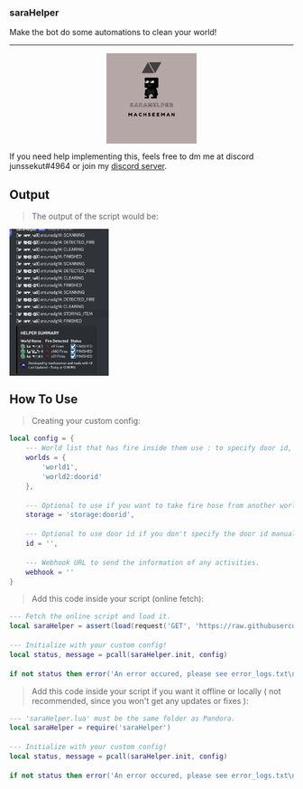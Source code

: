### saraHelper

Make the bot do some automations to clean your world!

---

<p align = 'center'> <img src = 'img/saraHelper.png' alt = 'saraHelper' width = '160' height = '160' title = 'saraHelper' style = 'display: block; margin 0 auto' /> </p>

If you need help implementing this, feels free to dm me at discord junssekut#4964 or join my [discord server](https://dsc.gg/machseeman).

## Output
> The output of the script would be:

<img src = 'img/output.png' alt = 'Output' width = '35%' height = '35%' title = 'Output' style = 'display:block; margin 0' />

## How To Use

> Creating your custom config:
```lua
local config = {
    --- World list that has fire inside them use : to specify door id, example: world:doorid.
    worlds = {
        'world1',
        'world2:doorid'
    },

    --- Optional to use if you want to take fire hose from another world.
    storage = 'storage:doorid',

    --- Optional to use door id if you don't specify the door id manually per worlds.
    id = '',

    --- Webhook URL to send the information of any activities.
    webhook = ''
}
```

> Add this code inside your script (online fetch):
```lua
--- Fetch the online script and load it.
local saraHelper = assert(load(request('GET', 'https://raw.githubusercontent.com/junssekut/saraHelper/main/src/saraHelper-src.lua'))())

--- Initialize with your custom config!
local status, message = pcall(saraHelper.init, config)

if not status then error('An error occured, please see error_logs.txt\n' .. message) end
```

> Add this code inside your script if you want it offline or locally ( not recommended, since you won't get any updates or fixes ):
```lua
--- 'saraHelper.lua' must be the same folder as Pandora.
local saraHelper = require('saraHelper')

--- Initialize with your custom config!
local status, message = pcall(saraHelper.init, config)

if not status then error('An error occured, please see error_logs.txt\n' .. message) end
```
